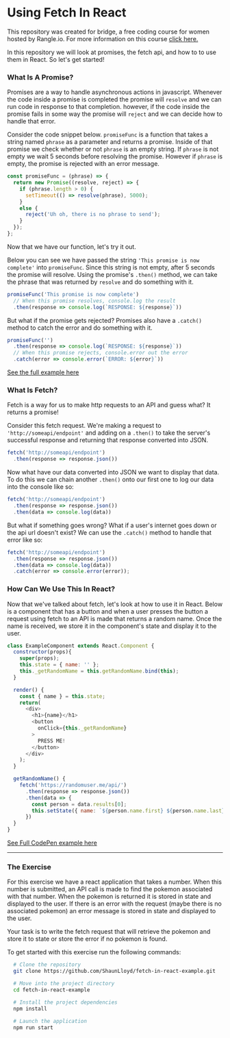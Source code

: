 # Using Fetch In React
This repository was created for bridge, a free coding course for women hosted by Rangle.io. For more information on this course [click here.](https://rangle.io/bridge/)

In this repository we will look at promises, the fetch api, and how to to use them in React. So let's get started!

### What Is A Promise?

Promises are a way to handle asynchronous actions in javascript. Whenever the code inside a promise is completed the promise will `resolve` and we can run code in response to that completion. however, if the code inside the promise fails in some way the promise will `reject` and we can decide how to handle that error.

Consider the code snippet below. `promiseFunc` is a function that takes a string named `phrase` as a parameter and returns a promise. Inside of that promise we check whether or not `phrase` is an empty string. If `phrase` is not empty we wait 5 seconds before resolving the promise. However if `phrase` is empty, the promise is rejected with an error message.

```js
const promiseFunc = (phrase) => {
  return new Promise((resolve, reject) => {
    if (phrase.length > 0) {
      setTimeout(() => resolve(phrase), 5000);
    }
    else {
      reject('Uh oh, there is no phrase to send');
    }
  });
};
```

Now that we have our function, let's try it out.

Below you can see we have passed the string `'This promise is now complete'` into `promiseFunc`. Since this string is not empty, after 5 seconds the promise will resolve. Using the promise's `.then()` method, we can take the phrase that was returned by `resolve` and do something with it.

```js
promiseFunc('This promise is now complete')
  // When this promise resolves, console.log the result
  .then(response => console.log(`RESPONSE: ${response}`))
```
But what if the promise gets rejected? Promises also have a `.catch()` method to catch the error and do something with it.

```js
promiseFunc('')
  .then(response => console.log(`RESPONSE: ${response}`))
  // When this promise rejects, console.error out the error
  .catch(error => console.error(`ERROR: ${error}`))
```

[See the full example here](https://repl.it/JG1l/2)

### What Is Fetch?

Fetch is a way for us to make http requests to an API and guess what? It returns a promise!

Consider this fetch request. We're making a request to `'http://someapi/endpoint'` and adding on a `.then()` to take the server's successful response and returning that response converted into JSON.

```js
fetch('http://someapi/endpoint')
  .then(response => response.json())
```

Now what have our data converted into JSON we want to display that data. To do this we can chain another `.then()` onto our first one to log our data into the console like so:

```js
fetch('http://someapi/endpoint')
  .then(response => response.json())
  .then(data => console.log(data))
```

But what if something goes wrong? What if a user's internet goes down or the api url doesn't exist? We can use the `.catch()` method to handle that error like so:

```js
fetch('http://someapi/endpoint')
  .then(response => response.json())
  .then(data => console.log(data))
  .catch(error => console.error(error));
```

### How Can We Use This In React?

Now that we've talked about fetch, let's look at how to use it in React. Below is a component that has a button and when a user presses the button a request using fetch to an API is made that returns a random name. Once the name is received, we store it in the component's state and display it to the user.

```js
class ExampleComponent extends React.Component {
  constructor(props){
    super(props);
    this.state = { name: '' };
    this._getRandomName = this.getRandomName.bind(this);
  }

  render() {
    const { name } = this.state;
    return(
      <div>
        <h1>{name}</h1>
        <button
          onClick={this._getRandomName}
        >
          PRESS ME!
        </button>
      </div>
    );
  }

  getRandomName() {
    fetch('https://randomuser.me/api/')
      .then(response => response.json())
      .then(data => {
        const person = data.results[0];
        this.setState({ name: `${person.name.first} ${person.name.last}` })
      })
  }
}
```

[See Full CodePen example here](https://codepen.io/ShaunLloyd/pen/owpyQo?editors=1010)

<hr>

### The Exercise

For this exercise we have a react application that takes a number. When this number is submitted, an API call is made to find the pokemon associated with that number. When the pokemon is returned it is stored in state and displayed to the user. If there is an error with the request (maybe there is no associated pokemon) an error message is stored in state and displayed to the user.

Your task is to write the fetch request that will retrieve the pokemon and store it to state or store the error if no pokemon is found.

To get started with this exercise run the following commands:
```bash
  # Clone the repository
  git clone https://github.com/ShaunLloyd/fetch-in-react-example.git

  # Move into the project directory
  cd fetch-in-react-example

  # Install the project dependencies
  npm install

  # Launch the application
  npm run start
```

